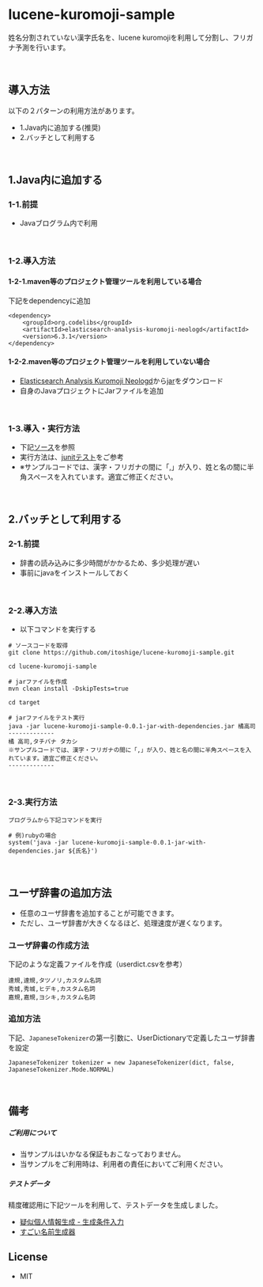# lucene-kuromoji-sample
姓名分割されていない漢字氏名を、lucene kuromojiを利用して分割し、フリガナ予測を行います。

<br />

## 導入方法
以下の２パターンの利用方法があります。
* 1.Java内に追加する(推奨)
* 2.バッチとして利用する

<br />

## 1.Java内に追加する
### 1-1.前提
* Javaブログラム内で利用

<br />

### 1-2.導入方法
#### 1-2-1.maven等のプロジェクト管理ツールを利用している場合
下記をdependencyに追加

```
<dependency>
    <groupId>org.codelibs</groupId>
    <artifactId>elasticsearch-analysis-kuromoji-neologd</artifactId>
    <version>6.3.1</version>
</dependency>
```

#### 1-2-2.maven等のプロジェクト管理ツールを利用していない場合
* [Elasticsearch Analysis Kuromoji Neologd](https://mvnrepository.com/artifact/org.codelibs/elasticsearch-analysis-kuromoji-neologd/6.3.1)から[jar](http://central.maven.org/maven2/org/codelibs/elasticsearch-analysis-kuromoji-neologd/6.3.1/elasticsearch-analysis-kuromoji-neologd-6.3.1.jar)をダウンロード
* 自身のJavaプロジェクトにJarファイルを追加

<br />

### 1-3.導入・実行方法
* 下記[ソース]()を参照
* 実行方法は、[junitテスト]()をご参考
* ※サンプルコードでは、漢字・フリガナの間に「,」が入り、姓と名の間に半角スペースを入れています。適宜ご修正ください。

<br />

## 2.バッチとして利用する
### 2-1.前提
* 辞書の読み込みに多少時間がかかるため、多少処理が遅い
* 事前にjavaをインストールしておく

<br />

### 2-2.導入方法
* 以下コマンドを実行する


```
# ソースコードを取得
git clone https://github.com/itoshige/lucene-kuromoji-sample.git

cd lucene-kuromoji-sample

# jarファイルを作成
mvn clean install -DskipTests=true

cd target

# jarファイルをテスト実行
java -jar lucene-kuromoji-sample-0.0.1-jar-with-dependencies.jar 橘高司
-------------
橘 高司,タチバナ タカシ
※サンプルコードでは、漢字・フリガナの間に「,」が入り、姓と名の間に半角スペースを入れています。適宜ご修正ください。
-------------
```

<br />

### 2-3.実行方法

```
プログラムから下記コマンドを実行

# 例)rubyの場合
system('java -jar lucene-kuromoji-sample-0.0.1-jar-with-dependencies.jar ${氏名}')                                                                                               
```

<br />

## ユーザ辞書の追加方法
* 任意のユーザ辞書を追加することが可能できます。
* ただし、ユーザ辞書が大きくなるほど、処理速度が遅くなります。

### ユーザ辞書の作成方法
下記のような定義ファイルを作成（userdict.csvを参考）

```
達規,達規,タツノリ,カスタム名詞
秀城,秀城,ヒデキ,カスタム名詞
嘉規,嘉規,ヨシキ,カスタム名詞
```

### 追加方法

下記、```JapaneseTokenizer```の第一引数に、UserDictionaryで定義したユーザ辞書を設定


```
JapaneseTokenizer tokenizer = new JapaneseTokenizer(dict, false, JapaneseTokenizer.Mode.NORMAL)
```

<br />

## 備考
##### ご利用について
* 当サンプルはいかなる保証もおこなっておりません。
* 当サンプルをご利用時は、利用者の責任においてご利用ください。

##### テストデータ
精度確認用に下記ツールを利用して、テストデータを生成しました。
* [疑似個人情報生成 - 生成条件入力](https://hogehoge.tk/personal/generator/?)
* [すごい名前生成器](https://namegen.jp/)

## License
* MIT
